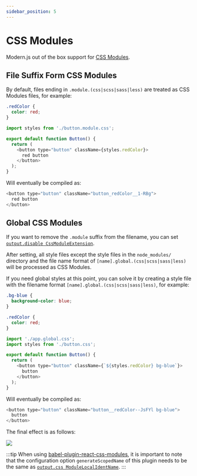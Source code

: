 ```yaml
---
sidebar_position: 5
---
```


# CSS Modules

Modern.js out of the box support for [CSS Modules](https://github.com/css-modules/css-modules).

## File Suffix Form CSS Modules

By default, files ending in `.module.(css|scss|sass|less)` are treated as CSS Modules files, for example:

```css title="button.module.css"
.redColor {
  color: red;
}
```

```js title="Button.jsx"
import styles from './button.module.css';

export default function Button() {
  return (
    <button type="button" className={styles.redColor}>
      red button
    </button>
  );
}
```

Will eventually be compiled as:

```js
<button type="button" className="button_redColor__1-RBg">
  red button
</button>
```

## Global CSS Modules

If you want to remove the `.module` suffix from the filename, you can set [`output.disable CssModuleExtension`](/docs/configure/app/output/disable-css-module-extension).

After setting, all style files except the style files in the `node_modules/` directory and the file name format of `[name].global.(css|scss|sass|less)` will be processed as CSS Modules.

If you need global styles at this point, you can solve it by creating a style file with the filename format `[name].global.(css|scss|sass|less)`, for example:

```css title="app.global.css"
.bg-blue {
  background-color: blue;
}
```

```css title="button.css"
.redColor {
  color: red;
}
```

```js title="App.jsx"
import './app.global.css';
import styles from './button.css';

export default function Button() {
  return (
    <button type="button" className={`${styles.redColor} bg-blue`}>
      button
    </button>
  );
}
```

Will eventually be compiled as:

```js
<button type="button" className="button__redColor--JsFYl bg-blue">
  button
</button>
```

The final effect is as follows:

![](https://lf3-static.bytednsdoc.com/obj/eden-cn/aphqeh7uhohpquloj/modern-js/more-css-modules.png)

:::tip
When using [babel-plugin-react-css-modules](https://github.com/gajus/babel-plugin-react-css-modules), it is important to note that the configuration option `generateScopedName` of this plugin needs to be the same as [`output.css ModuleLocalIdentName`](/docs/configure/app/output/css-module-local-ident-name).
:::
